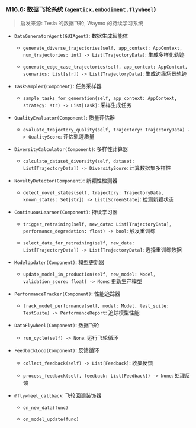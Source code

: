 ### M16.6: 数据飞轮系统 (`agenticx.embodiment.flywheel`)

> 启发来源: Tesla 的数据飞轮, Waymo 的持续学习系统

* `DataGeneratorAgent(GUIAgent)`: 数据生成智能体

  * `generate_diverse_trajectories(self, app_context: AppContext, num_trajectories: int) -> List[TrajectoryData]`: 生成多样化轨迹

  * `generate_edge_case_trajectories(self, app_context: AppContext, scenarios: List[str]) -> List[TrajectoryData]`: 生成边缘场景轨迹

* `TaskSampler(Component)`: 任务采样器

  * `sample_tasks_for_generation(self, app_context: AppContext, strategy: str) -> List[Task]`: 采样生成任务

* `QualityEvaluator(Component)`: 质量评估器

  * `evaluate_trajectory_quality(self, trajectory: TrajectoryData) -> QualityScore`: 评估轨迹质量

* `DiversityCalculator(Component)`: 多样性计算器

  * `calculate_dataset_diversity(self, dataset: List[TrajectoryData]) -> DiversityScore`: 计算数据集多样性

* `NoveltyDetector(Component)`: 新颖性检测器

  * `detect_novel_states(self, trajectory: TrajectoryData, known_states: Set[str]) -> List[ScreenState]`: 检测新颖状态

* `ContinuousLearner(Component)`: 持续学习器

  * `trigger_retraining(self, new_data: List[TrajectoryData], performance_degradation: float) -> bool`: 触发重训练

  * `select_data_for_retraining(self, new_data: List[TrajectoryData]) -> List[TrajectoryData]`: 选择重训练数据

* `ModelUpdater(Component)`: 模型更新器

  * `update_model_in_production(self, new_model: Model, validation_score: float) -> None`: 更新生产模型

* `PerformanceTracker(Component)`: 性能追踪器

  * `track_model_performance(self, model: Model, test_suite: TestSuite) -> PerformanceReport`: 追踪模型性能

* `DataFlywheel(Component)`: 数据飞轮

  * `run_cycle(self) -> None`: 运行飞轮循环

* `FeedbackLoop(Component)`: 反馈循环

  * `collect_feedback(self) -> List[Feedback]`: 收集反馈

  * `process_feedback(self, feedback: List[Feedback]) -> None`: 处理反馈

* `@flywheel_callback`: 飞轮回调装饰器

  * `on_new_data(func)`

  * `on_model_update(func)`